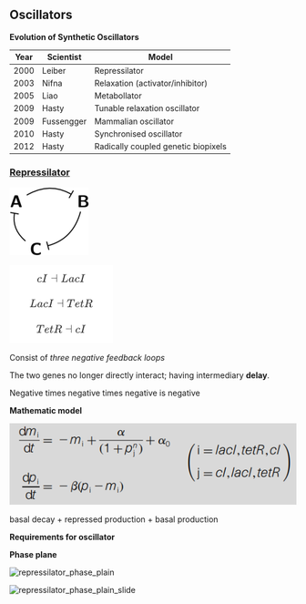 ## Oscillators

**Evolution of Synthetic Oscillators**

|Year |Scientist   |Model                               |
|-----|------------|------------------------------------|
|2000 | Leiber     |Repressilator                       |
|2003 | Nifna      | Relaxation (activator/inhibitor)   |
|2005 | Liao       | Metabollator                       |
|2009 | Hasty      | Tunable relaxation oscillator      |
|2009 | Fussengger | Mammalian oscillator               |
|2010 | Hasty      | Synchronised oscillator            |
|2012 | Hasty      | Radically coupled genetic biopixels|

### [Repressilator](http://sci-hub.tw/10.1038/35002125)

![Repressilator](https://github.com/GreshnovaSasha/SynBio/blob/master/Oscillator.png)

![repressilator_scheme](https://github.com/GreshnovaSasha/SynBio/blob/master/repressilator.png)

Consist of *three negative feedback loops*

The two genes no longer directly interact; having intermediary **delay**. 

Negative times negative times negative is negative

**Mathematic model**

![repressilator_math_model](https://github.com/GreshnovaSasha/SynBio/blob/master/oscillator/repressilator_math_model.png)

basal decay + repressed production + basal production

**Requirements for oscillator**


**Phase plane**

![repressilator_phase_plain](SynBio/oscillator/repressilator_phase_plane.png)

![repressilator_phase_plain_slide](SynBio/oscillator/repressilator_phase_plain_slide.png)
